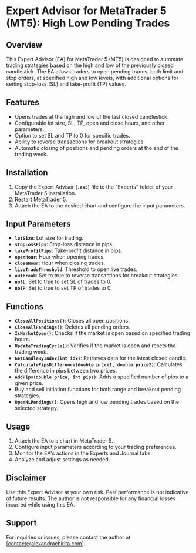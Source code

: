 # **Expert Advisor for MetaTrader 5 (MT5): High Low Pending Trades**

## **Overview**

This Expert Advisor (EA) for MetaTrader 5 (MT5) is designed to automate trading strategies based on the high and low of the previously closed candlestick. The EA allows traders to open pending trades, both limit and stop orders, at specified high and low levels, with additional options for setting stop-loss (SL) and take-profit (TP) values.

## **Features**

- Opens trades at the high and low of the last closed candlestick.
- Configurable lot size, SL, TP, open and close hours, and other parameters.
- Option to set SL and TP to 0 for specific trades.
- Ability to reverse transactions for breakout strategies.
- Automatic closing of positions and pending orders at the end of the trading week.

## **Installation**

1. Copy the Expert Advisor (**`.ex5`**) file to the "Experts" folder of your MetaTrader 5 installation.
2. Restart MetaTrader 5.
3. Attach the EA to the desired chart and configure the input parameters.

## **Input Parameters**

- **`lotSize`**: Lot size for trading.
- **`stopLossPips`**: Stop-loss distance in pips.
- **`takeProfitPips`**: Take-profit distance in pips.
- **`openHour`**: Hour when opening trades.
- **`closeHour`**: Hour when closing trades.
- **`liveTradeThreshold`**: Threshold to open live trades.
- **`outbreak`**: Set to true to reverse transactions for breakout strategies.
- **`noSL`**: Set to true to set SL of trades to 0.
- **`noTP`**: Set to true to set TP of trades to 0.

## **Functions**

- **`CloseAllPositions()`**: Closes all open positions.
- **`CloseAllPendings()`**: Deletes all pending orders.
- **`IsMarketOpen()`**: Checks if the market is open based on specified trading hours.
- **`UpdateTradingCycle()`**: Verifies if the market is open and resets the trading week.
- **`GetCandleByIndex(int idx)`**: Retrieves data for the latest closed candle.
- **`CalculatePipsDifference(double price1, double price2)`**: Calculates the difference in pips between two prices.
- **`AddPips(double price, int pips)`**: Adds a specified number of pips to a given price.
- Buy and sell initiation functions for both range and breakout pending strategies.
- **`OpenHLPendings()`**: Opens high and low pending trades based on the selected strategy.

## **Usage**

1. Attach the EA to a chart in MetaTrader 5.
2. Configure input parameters according to your trading preferences.
3. Monitor the EA's actions in the Experts and Journal tabs.
4. Analyze and adjust settings as needed.

## **Disclaimer**

Use this Expert Advisor at your own risk. Past performance is not indicative of future results. The author is not responsible for any financial losses incurred while using this EA.

## **Support**

For inquiries or issues, please contact the author at [contact@alexandrachirita.com].
